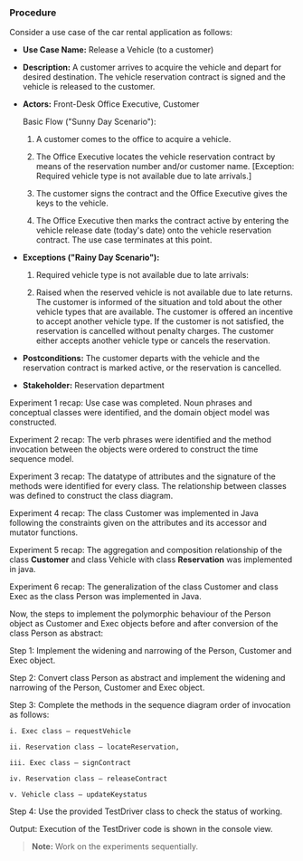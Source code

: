 ### Procedure

Consider a use case of the car rental application as follows:

-  **Use Case Name:** Release a Vehicle (to a customer)

- **Description:** A customer arrives to acquire the vehicle and depart for desired destination. The vehicle reservation contract is signed and the vehicle is released to the customer.

- **Actors:** Front-Desk Office Executive, Customer

  Basic Flow ("Sunny Day Scenario"):

    1. A customer comes to the office to acquire a vehicle.

    2. The Office Executive locates the vehicle reservation contract by means of the reservation number and/or customer name. [Exception: Required vehicle type is not available due to late arrivals.]

    3. The customer signs the contract and the Office Executive gives the keys to the vehicle.

    4. The Office Executive then marks the contract active by entering the vehicle release date (today's date) onto the vehicle reservation contract. The use case terminates at this point.

-  **Exceptions ("Rainy Day Scenario"):**

    1. Required vehicle type is not available due to late arrivals:

    2. Raised when the reserved vehicle is not available due to late returns. The customer is informed of the situation and told about the other vehicle types that are available. The customer is offered an incentive to accept another vehicle type. If the customer is not satisfied, the reservation is cancelled without penalty charges. The customer either accepts another vehicle type or cancels the reservation.

- **Postconditions:** The customer departs with the vehicle and the reservation contract is marked active, or the reservation is cancelled.

-  **Stakeholder:** Reservation department

Experiment 1 recap: Use case was completed. Noun phrases and conceptual classes were identified, and the domain object model was constructed.

Experiment 2 recap: The verb phrases were identified and the method invocation between the objects were ordered to construct the time sequence model.

Experiment 3 recap: The datatype of attributes and the signature of the methods were identified for every class. The relationship between classes was defined to construct the class diagram.

Experiment 4 recap: The class Customer was implemented in Java following the constraints given on the attributes and its accessor and mutator functions.

Experiment 5 recap: The aggregation and composition relationship of the class **Customer** and class Vehicle with class **Reservation** was implemented in java.

Experiment 6 recap: The generalization of the class Customer and class Exec as the class Person was implemented in Java.

Now, the steps to implement the polymorphic behaviour of the Person object as Customer and Exec objects before and after conversion of the class Person as abstract:

Step 1: Implement the widening and narrowing of the Person, Customer and Exec object.

Step 2: Convert class Person as abstract and implement the widening and narrowing of the Person, Customer and Exec object.

Step 3: Complete the methods in the sequence diagram order of invocation as follows:

    i. Exec class – requestVehicle

    ii. Reservation class – locateReservation,

    iii. Exec class – signContract

    iv. Reservation class – releaseContract

    v. Vehicle class – updateKeystatus

Step 4: Use the provided TestDriver class to check the status of working.

Output: Execution of the TestDriver code is shown in the console view.

> **Note:** Work on the experiments sequentially.

